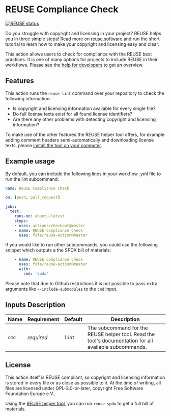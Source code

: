 <!--
SPDX-FileCopyrightText: 2020 Free Software Foundation Europe e.V. <https://fsfe.org>

SPDX-License-Identifier: GPL-3.0-or-later
-->

# REUSE Compliance Check

[![REUSE status](https://api.reuse.software/badge/github.com/fsfe/reuse-action)](https://api.reuse.software/info/github.com/fsfe/reuse-action)

Do you struggle with copyright and licensing in your project? REUSE helps you in three simple steps! Read more on [reuse.software](https://reuse.software) and run the short tutorial to learn how to make your copyright and licensing easy and clear.

This action allows users to check for compliance with the REUSE best practices. It is one of many options for projects to include REUSE in their workflows. Please see the [help for developers](https://reuse.software/dev/) to get an overview.

## Features

This action runs the `reuse lint` command over your repository to check the following information:

* Is copyright and licensing information available for every single file?
* Do full license texts exist for all found license identifiers?
* Are there any other problems with detecting copyright and licensing information?

To make use of the other features the REUSE helper tool offers, for example adding comment headers semi-automatically and downloading license texts, please [install the tool on your computer](https://github.com/fsfe/reuse-tool).

## Example usage

By default, you can include the following lines in your workflow .yml file to run the lint subcommand:

```yml
name: REUSE Compliance Check

on: [push, pull_request]

jobs:
  test:
    runs-on: ubuntu-latest
    steps: 
    - uses: actions/checkout@master
    - name: REUSE Compliance Check
      uses: fsfe/reuse-action@master
```

If you would like to run other subcommands, you could use the following snippet which outputs a the SPDX bill of materials:

```yml
    - name: REUSE Compliance Check
      uses: fsfe/reuse-action@master
      with:
        cmd: 'spdx'
```

Please note that due to Github restrictions it is not possible to pass extra arguments like `--include-submodules` to the `cmd` input.

## Inputs Description

| Name  | Requirement | Default | Description |
| ----- | ----------- | ------- | ----------- |
| `cmd` | _required_  | `lint`  | The subcommand for the REUSE helper tool. Read the [tool's documentation](https://reuse.readthedocs.io/) for all available subcommands. |

## License

This action itself is REUSE compliant, so copyright and licensing information is stored in every file or as close as possible to it. At the time of writing, all files are licensed under GPL-3.0-or-later, copyright Free Software Foundation Europe e.V..

Using the [REUSE helper tool](https://github.com/fsfe/reuse-tool), you can run `reuse spdx` to get a full bill of materials.
